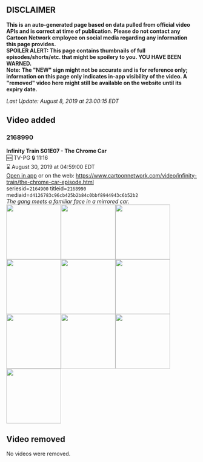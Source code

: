 ## DISCLAIMER
**This is an auto-generated page based on data pulled from official video APIs and is correct at time of publication. Please do not contact any Cartoon Network employee on social media regarding any information this page provides.**  
**SPOILER ALERT: This page contains thumbnails of full episodes/shorts/etc. that might be spoilery to you. YOU HAVE BEEN WARNED.**  
**Note: The "NEW" sign might not be accurate and is for reference only; information on this page only indicates in-app visibility of the video. A "removed" video here might still be available on the website until its expiry date.**  

_Last Update: August 8, 2019 at 23:00:15 EDT_
## Video added
### 2168990
**Infinity Train S01E07 - The Chrome Car**  
🆕 TV-PG 🔒 11:16  
⌛ August 30, 2019 at 04:59:00 EDT  
[Open in app](https://tinyurl.com/y6m3pdum) or on the web: https://www.cartoonnetwork.com/video/infinity-train/the-chrome-car-episode.html  
seriesid=`2164900` titleid=`2168990` mediaid=`d4126783c96cb425b2b84c0bbf8944943c6b52b2`  
_The gang meets a familiar face in a mirrored car._  
<a href="https://s3.amazonaws.com/cartoonorchestrator/2168990_001_1280x720.jpg"><img src="https://s3.amazonaws.com/cartoonorchestrator/2168990_001_640x360.jpg" height="144px" /></a><a href="https://s3.amazonaws.com/cartoonorchestrator/2168990_002_1280x720.jpg"><img src="https://s3.amazonaws.com/cartoonorchestrator/2168990_002_640x360.jpg" height="144px" /></a><a href="https://s3.amazonaws.com/cartoonorchestrator/2168990_003_1280x720.jpg"><img src="https://s3.amazonaws.com/cartoonorchestrator/2168990_003_640x360.jpg" height="144px" /></a><a href="https://s3.amazonaws.com/cartoonorchestrator/2168990_004_1280x720.jpg"><img src="https://s3.amazonaws.com/cartoonorchestrator/2168990_004_640x360.jpg" height="144px" /></a><a href="https://s3.amazonaws.com/cartoonorchestrator/2168990_005_1280x720.jpg"><img src="https://s3.amazonaws.com/cartoonorchestrator/2168990_005_640x360.jpg" height="144px" /></a><a href="https://s3.amazonaws.com/cartoonorchestrator/2168990_006_1280x720.jpg"><img src="https://s3.amazonaws.com/cartoonorchestrator/2168990_006_640x360.jpg" height="144px" /></a><a href="https://s3.amazonaws.com/cartoonorchestrator/2168990_007_1280x720.jpg"><img src="https://s3.amazonaws.com/cartoonorchestrator/2168990_007_640x360.jpg" height="144px" /></a><a href="https://s3.amazonaws.com/cartoonorchestrator/2168990_008_1280x720.jpg"><img src="https://s3.amazonaws.com/cartoonorchestrator/2168990_008_640x360.jpg" height="144px" /></a><a href="https://s3.amazonaws.com/cartoonorchestrator/2168990_009_1280x720.jpg"><img src="https://s3.amazonaws.com/cartoonorchestrator/2168990_009_640x360.jpg" height="144px" /></a><a href="https://s3.amazonaws.com/cartoonorchestrator/2168990_010_1280x720.jpg"><img src="https://s3.amazonaws.com/cartoonorchestrator/2168990_010_640x360.jpg" height="144px" /></a>
## Video removed
No videos were removed.
